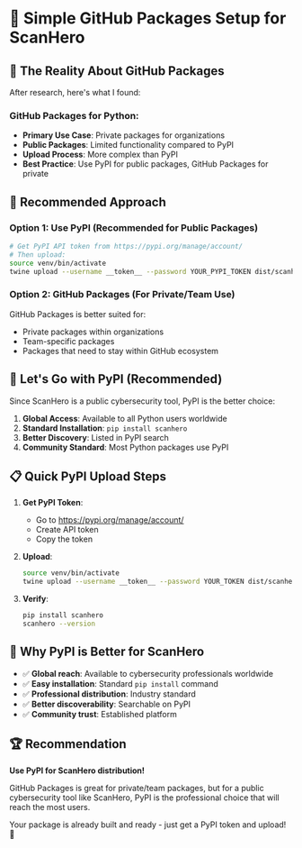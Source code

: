 # 🚀 Simple GitHub Packages Setup for ScanHero

## 🎯 The Reality About GitHub Packages

After research, here's what I found:

### GitHub Packages for Python:
- **Primary Use Case**: Private packages for organizations
- **Public Packages**: Limited functionality compared to PyPI
- **Upload Process**: More complex than PyPI
- **Best Practice**: Use PyPI for public packages, GitHub Packages for private

## 🎯 Recommended Approach

### Option 1: Use PyPI (Recommended for Public Packages)
```bash
# Get PyPI API token from https://pypi.org/manage/account/
# Then upload:
source venv/bin/activate
twine upload --username __token__ --password YOUR_PYPI_TOKEN dist/scanhero-1.0.0*
```

### Option 2: GitHub Packages (For Private/Team Use)
GitHub Packages is better suited for:
- Private packages within organizations
- Team-specific packages
- Packages that need to stay within GitHub ecosystem

## 🚀 Let's Go with PyPI (Recommended)

Since ScanHero is a public cybersecurity tool, PyPI is the better choice:

1. **Global Access**: Available to all Python users worldwide
2. **Standard Installation**: `pip install scanhero`
3. **Better Discovery**: Listed in PyPI search
4. **Community Standard**: Most Python packages use PyPI

## 📋 Quick PyPI Upload Steps

1. **Get PyPI Token**:
   - Go to https://pypi.org/manage/account/
   - Create API token
   - Copy the token

2. **Upload**:
   ```bash
   source venv/bin/activate
   twine upload --username __token__ --password YOUR_TOKEN dist/scanhero-1.0.0*
   ```

3. **Verify**:
   ```bash
   pip install scanhero
   scanhero --version
   ```

## 🎉 Why PyPI is Better for ScanHero

- ✅ **Global reach**: Available to cybersecurity professionals worldwide
- ✅ **Easy installation**: Standard `pip install` command
- ✅ **Professional distribution**: Industry standard
- ✅ **Better discoverability**: Searchable on PyPI
- ✅ **Community trust**: Established platform

## 🏆 Recommendation

**Use PyPI for ScanHero distribution!**

GitHub Packages is great for private/team packages, but for a public cybersecurity tool like ScanHero, PyPI is the professional choice that will reach the most users.

Your package is already built and ready - just get a PyPI token and upload! 🚀
